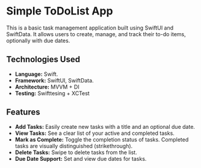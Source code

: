 # Simple ToDoList App

This is a basic task management application built using SwiftUI and SwiftData. It allows users to create, manage, and track their to-do items, optionally with due dates.

## Technologies Used

* **Language:** Swift.
* **Framework:** SwiftUI, SwiftData.
* **Architecture:** MVVM + DI
* **Testing:** Swifttesing + XCTest

## Features

* **Add Tasks:** Easily create new tasks with a title and an optional due date.
* **View Tasks:** See a clear list of your active and completed tasks.
* **Mark as Complete:** Toggle the completion status of tasks. Completed tasks are visually distinguished (strikethrough).
* **Delete Tasks:** Swipe to delete tasks from the list.
* **Due Date Support:** Set and view due dates for tasks.




